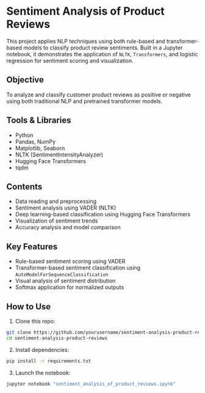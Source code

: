 # Sentiment Analysis of Product Reviews

This project applies NLP techniques using both rule-based and transformer-based models to classify product review sentiments. Built in a Jupyter notebook, it demonstrates the application of `NLTK`, `Transformers`, and logistic regression for sentiment scoring and visualization.

## Objective
To analyze and classify customer product reviews as positive or negative using both traditional NLP and pretrained transformer models.

## Tools & Libraries
- Python
- Pandas, NumPy
- Matplotlib, Seaborn
- NLTK (SentimentIntensityAnalyzer)
- Hugging Face Transformers
- tqdm

## Contents
- Data reading and preprocessing
- Sentiment analysis using VADER (NLTK)
- Deep learning-based classification using Hugging Face Transformers
- Visualization of sentiment trends
- Accuracy analysis and model comparison

## Key Features
- Rule-based sentiment scoring using VADER
- Transformer-based sentiment classification using `AutoModelForSequenceClassification`
- Visual analysis of sentiment distribution
- Softmax application for normalized outputs

## How to Use
1. Clone this repo:
```bash
git clone https://github.com/yourusername/sentiment-analysis-product-reviews
cd sentiment-analysis-product-reviews
```

2. Install dependencies:
```bash
pip install -r requirements.txt
```

3. Launch the notebook:
```bash
jupyter notebook "sentiment_analysis_of_product_reviews.ipynb"
```
